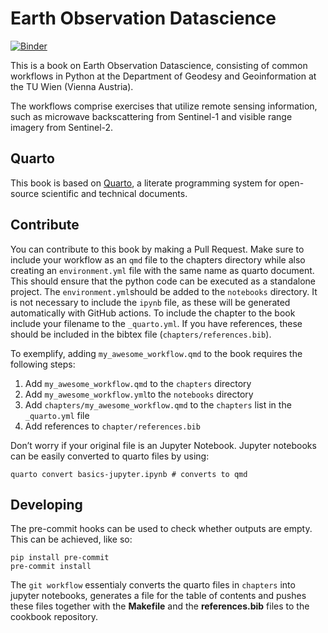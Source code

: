 # Earth Observation Datascience


[![Binder](https://mybinder.org/badge_logo.svg)](https://mybinder.org/v2/gh/tuw-geo/eo-datascience/main)

This is a book on Earth Observation Datascience, consisting of common
workflows in Python at the Department of Geodesy and Geoinformation at
the TU Wien (Vienna Austria).

The workflows comprise exercises that utilize remote sensing
information, such as microwave backscattering from Sentinel-1 and
visible range imagery from Sentinel-2.

## Quarto

This book is based on [Quarto](https://quarto.org/), a literate
programming system for open-source scientific and technical documents.

## Contribute

You can contribute to this book by making a Pull Request. Make sure to
include your workflow as an `qmd` file to the chapters directory while
also creating an `environment.yml` file with the same name as quarto
document. This should ensure that the python code can be executed as a
standalone project. The `environment.yml`should be added to the
`notebooks` directory. It is not necessary to include the `ipynb` file,
as these will be generated automatically with GitHub actions. To include
the chapter to the book include your filename to the `_quarto.yml`. If
you have references, these should be included in the bibtex file
(`chapters/references.bib`).

To exemplify, adding `my_awesome_workflow.qmd` to the book requires the
following steps:

1)  Add `my_awesome_workflow.qmd` to the `chapters` directory
2)  Add `my_awesome_workflow.yml`to the `notebooks` directory
3)  Add `chapters/my_awesome_workflow.qmd` to the `chapters` list in the
    `_quarto.yml` file
4)  Add references to `chapter/references.bib`

Don’t worry if your original file is an Jupyter Notebook. Jupyter
notebooks can be easily converted to quarto files by using:

``` {bash}
quarto convert basics-jupyter.ipynb # converts to qmd
```

## Developing

The pre-commit hooks can be used to check whether outputs are empty.
This can be achieved, like so:

``` {bash}
pip install pre-commit
pre-commit install
```

The `git workflow` essentialy converts the quarto files in `chapters`
into jupyter notebooks, generates a file for the table of contents and
pushes these files together with the **Makefile** and the
**references.bib** files to the cookbook repository.
